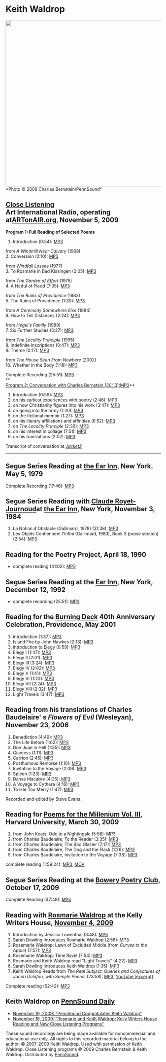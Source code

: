 Keith Waldrop
=============

<img src="/static/images/portraits/Waldrop-Keith_Ch-Bernstein_11-5-09.jpg" width="720" height="540" />  
*Photo © 2009 Charles Bernstein/PennSound*

[Close Listening](http://writing.upenn.edu/pennsound/x/Close-Listening.php)  
Art International Radio, operating at[ARTonAIR.org](http://ARTonAIR.org), November 5, 2009
------------------------------------------------------------------------------------------

**Program 1: Full Reading of Selected Poems**  
  
1. Introduction (0:54): [MP3](http://media.sas.upenn.edu/pennsound/authors/Waldrop-K/Close-Listening/Waldrop-Keith_01_Introduction_Close-Listening_Reading_11-5-09.mp3)  
  
from *A Windmill Near Calvary* (1968)  
2. Conversion (2:10): [MP3](http://media.sas.upenn.edu/pennsound/authors/Waldrop-K/Close-Listening/Waldrop-Keith_02_Conversion_Close-Listening_Reading_11-5-09.mp3)  
  
from *Windfall Losses* (1977)  
3. To Rosmarie in Bad Kissingen (2:05): [MP3](http://media.sas.upenn.edu/pennsound/authors/Waldrop-K/Close-Listening/Waldrop-Keith_03_To-Rosmarie-In-Bad-Kissingen_Close-Listening_Reading_11-5-09.mp3)  
  
from *The Garden of Effort* (1975)  
4. A Hatful of Flood (7:35): [MP3](http://media.sas.upenn.edu/pennsound/authors/Waldrop-K/Close-Listening/Waldrop-Keith_04_A-Hatful-of-Flood_Close-Listening_Reading_11-5-09.mp3)  
  
from *The Ruins of Providence* (1983)  
5. The Ruins of Providence (1:30): [MP3](http://media.sas.upenn.edu/pennsound/authors/Waldrop-K/Close-Listening/Waldrop-Keith_05_The-Ruins-of-Providence_Close-Listening_Reading_11-5-09.mp3)  
  
from *A Ceremony Somewhere Else* (1984)  
6. How to Tell Distances (2:24): [MP3](http://media.sas.upenn.edu/pennsound/authors/Waldrop-K/Close-Listening/Waldrop-Keith_06_How-To-Tell-Distances_Close-Listening_Reading_11-5-09.mp3)  
  
from *Hegel's Family* (1989)  
7. Six Further Studies (5:27): [MP3](http://media.sas.upenn.edu/pennsound/authors/Waldrop-K/Close-Listening/Waldrop-Keith_07_Six-Further-Studies_Close-Listening_Reading_11-5-09.mp3)  
  
from *The Locality Principle* (1995)  
8. Indefinite Inscriptions (0:47): [MP3](http://media.sas.upenn.edu/pennsound/authors/Waldrop-K/Close-Listening/Waldrop-Keith_08_Indefinite-Inscriptions_Close-Listening_Reading_11-5-09.mp3)  
9. Theme (0:17): [MP3](http://media.sas.upenn.edu/pennsound/authors/Waldrop-K/Close-Listening/Waldrop-Keith_09_Theme_Close-Listening_Reading_11-5-09.mp3)  
  
from *The House Seen From Nowhere* (2002)  
10. Whether in the Body (1:18): [MP3](http://media.sas.upenn.edu/pennsound/authors/Waldrop-K/Close-Listening/Waldrop-Keith_10_Whether-In-the-Body_Close-Listening_Reading_11-5-09.mp3)  
  
Complete Recording (25:51): [MP3](http://media.sas.upenn.edu/pennsound/authors/Waldrop-K/Close-Listening/Waldrop-Keith_Close-Listening_reading_11-05-09.mp3)  
**  
[Program 2: Conversation with Charles Bernstein (30:13):]()[MP3](http://media.sas.upenn.edu/pennsound/authors/Waldrop-K/Close-Listening/Waldrop-Keith_Close-Listening_conversation_11-05-09.mp3)**

1.  Introduction (0:59): [MP3](http://media.sas.upenn.edu/pennsound/authors/Waldrop-K/11-05-09/Waldrop-Keith_01_Introduction_Close-Listening_conversation_11-05-09.mp3)
2.  on his earliest experiences with poetry (2:46): [MP3](http://media.sas.upenn.edu/pennsound/authors/Waldrop-K/11-05-09/Waldrop-Keith_02_on-his-earliest-experiences-with-poetry_Close-Listening_conversation_11-05-09.mp3)
3.  on how Christianity figures into his work (3:47): [MP3](http://media.sas.upenn.edu/pennsound/authors/Waldrop-K/11-05-09/Waldrop-Keith_03_how-Christianity-figures-into-his-work_Close-Listening_conversation_11-05-09.mp3)
4.  on going into the army (1:20): [MP3](http://media.sas.upenn.edu/pennsound/authors/Waldrop-K/11-05-09/Waldrop-Keith_04_on-going-into-the-army_Close-Listening_conversation_11-05-09.mp3)
5.  on the fictional memoir (1:27): [MP3](http://media.sas.upenn.edu/pennsound/authors/Waldrop-K/11-05-09/Waldrop-Keith_05_on-the-fictional-memoir_Close-Listening_conversation_11-05-09.mp3)
6.  on his literary affiliations and affinities (6:52): [MP3](http://media.sas.upenn.edu/pennsound/authors/Waldrop-K/11-05-09/Waldrop-Keith_06_on-his-literary-affiliations-and-affinities_Close-Listening_conversation_11-05-09.mp3)
7.  on *The Locality Principle* (2:36): [MP3](http://media.sas.upenn.edu/pennsound/authors/Waldrop-K/11-05-09/Waldrop-Keith_07_on-The-Locality-Principle_Close-Listening_conversation_11-05-09.mp3)
8.  on his interest in collage (7:51): [MP3](http://media.sas.upenn.edu/pennsound/authors/Waldrop-K/11-05-09/Waldrop-Keith_08_on-his-interest-in-collage_Close-Listening_conversation_11-05-09.mp3)
9.  on his translations (2:02): [MP3](http://media.sas.upenn.edu/pennsound/authors/Waldrop-K/11-05-09/Waldrop-Keith_09_on-his-translations_Close-Listening_conversation_11-05-09.mp3)

Transcript of conversation at [*Jacket2*](https://jacket2.org/interviews/close-listening-keith-waldrop-2009)  
  

------------------------------------------------------------------------

Segue Series Reading at [the Ear Inn,](Ear-Inn.html) New York. May 5, 1979
--------------------------------------------------------------------------

Complete Recording (17:46): [MP3](http://media.sas.upenn.edu/pennsound/authors/Waldrop-K/Waldrop-Keith_Poems_Ear-Inn-NY_5-5-79.mp3)  

Segue Series Reading with [Claude Royet-Journoud](Royet-Journoud.html)at [the Ear Inn](Ear-Inn.html), New York, November 3, 1984
--------------------------------------------------------------------------------------------------------------------------------

1.  La Notion d'Obstacle (Gallimard, 1978) (31:38): [MP3](http://media.sas.upenn.edu/pennsound/authors/Royet-Journoud/Royet-Journound_tr-K-Waldrop_01_La-Notion-dObstacle_Ear-Inn_NY_11-3-84.mp3)
2.  Les Objets Contiennent l'Infini (Gallimard, 1983), Book 3 (prose section) (2:54): [MP3](http://media.sas.upenn.edu/pennsound/authors/Royet-Journoud/Royet-Journound_tr-K-Waldrop_02_Les-Objets-Contiennent-lInfiniti_Ear-Inn_NY_11-3-84.mp3)


Reading for the Poetry Project, April 18, 1990
----------------------------------------------

-   complete reading (41:02): [MP3](https://media.sas.upenn.edu/pennsound/authors/Waldrop-K/CB26_Waldrop-Keith_Poetry-Project_4-18-90.mp3)


Segue Series Reading at the [Ear Inn](Ear-Inn.php), New York, December 12, 1992
-------------------------------------------------------------------------------

-   complete recording (25:51): [MP3](http://media.sas.upenn.edu/pennsound/authors/Waldrop-K/Waldrop-Keith_Complete-Reading_Ear-Inn_NYC_12-12-92.mp3)

Reading for the [Burning Deck](Burning-Deck.php) 40th Anniversary Celebration, Providence, May 2001
---------------------------------------------------------------------------------------------------

1.  introduction (1:37): [MP3](http://media.sas.upenn.edu/pennsound/authors/Waldrop-K/Burning-Deck/Waldrop-Keith_01_Introduction_Burning-Deck-40th-Anniversary_Volume-V_05-2001.mp3)
2.  Island Fire by John Hawkes (2:13): [MP3](http://media.sas.upenn.edu/pennsound/authors/Waldrop-K/Burning-Deck/Waldrop-Keith_02_Island-Fire_Burning-Deck-40th-Anniversary_Volume-V_05-2001.mp3)
3.  introduction to Elegy (0:59): [MP3](http://media.sas.upenn.edu/pennsound/authors/Waldrop-K/Burning-Deck/Waldrop-Keith_13_Introduction-To-Elegy_Burning-Deck-40th-Anniversary_Volume-V_05-2001.mp3)
4.  Elegy I (1:47): [MP3](http://media.sas.upenn.edu/pennsound/authors/Waldrop-K/Burning-Deck/Waldrop-Keith_14_Elegy-I_Burning-Deck-40th-Anniversary_Volume-V_05-2001.mp3)
5.  Elegy II (2:01): [MP3](http://media.sas.upenn.edu/pennsound/authors/Waldrop-K/Burning-Deck/Waldrop-Keith_15_Elegy-II_Burning-Deck-40th-Anniversary_Volume-V_05-2001.mp3)
6.  Elegy III (3:24): [MP3](http://media.sas.upenn.edu/pennsound/authors/Waldrop-K/Burning-Deck/Waldrop-Keith_16_Elegy-III_Burning-Deck-40th-Anniversary_Volume-V_05-2001.mp3)
7.  Elegy IV (2:02): [MP3](http://media.sas.upenn.edu/pennsound/authors/Waldrop-K/Burning-Deck/Waldrop-Keith_17_Elegy-IV_Burning-Deck-40th-Anniversary_Volume-V_05-2001.mp3)
8.  Elegy V (1:41): [MP3](http://media.sas.upenn.edu/pennsound/authors/Waldrop-K/Burning-Deck/Waldrop-Keith_18_Elegy-V_Burning-Deck-40th-Anniversary_Volume-V_05-2001.mp3)
9.  Elegy VI (1:23): [MP3](http://media.sas.upenn.edu/pennsound/authors/Waldrop-K/Burning-Deck/Waldrop-Keith_19_Elegy-VI_Burning-Deck-40th-Anniversary_Volume-V_05-2001.mp3)
10. Elegy VII (2:24): [MP3](http://media.sas.upenn.edu/pennsound/authors/Waldrop-K/Burning-Deck/Waldrop-Keith_20_Elegy-VII_Burning-Deck-40th-Anniversary_Volume-V_05-2001.mp3)
11. Elegy VIII (2:32): [MP3](http://media.sas.upenn.edu/pennsound/authors/Waldrop-K/Burning-Deck/Waldrop-Keith_21_Elegy-VIII_Burning-Deck-40th-Anniversary_Volume-V_05-2001.mp3)
12. Light Travels (3:47): [MP3](http://media.sas.upenn.edu/pennsound/authors/Waldrop-K/Burning-Deck/Waldrop-Keith-Rosmarie_12_Light-Travels_Burning-Deck-40th-Anniversary_Volume-V_05-2001.mp3)

Reading from his translations of Charles Baudelaire' s *Flowers of Evil* (Wesleyan), November 23, 2006
------------------------------------------------------------------------------------------------------

1.  Benediction (4:49): [MP3](http://media.sas.upenn.edu/pennsound/authors/Waldrop-K/Baudelaire/Waldrop-Keith_01_Benediction_from-Flowers-of-Evil_10-23-06.mp3)
2.  The Life Before (1:02): [MP3](http://media.sas.upenn.edu/pennsound/authors/Waldrop-K/Baudelaire/Waldrop-Keith_02_The-Life-Before_from-Flowers-of-Evil_10-23-06.mp3)
3.  Don Juan in Hell (1:35): [MP3](http://media.sas.upenn.edu/pennsound/authors/Waldrop-K/Baudelaire/Waldrop-Keith_03_Don-Juan-in-Hell_from-Flowers-of-Evil_10-23-06.mp3)
4.  Giantess (1:11): [MP3](http://media.sas.upenn.edu/pennsound/authors/Waldrop-K/Baudelaire/Waldrop-Keith_04_Giantess_from-Flowers-of-Evil_10-23-06.mp3)
5.  Carrion (2:45): [MP3](http://media.sas.upenn.edu/pennsound/authors/Waldrop-K/Baudelaire/Waldrop-Keith_05_Carrion_from-Flowers-of-Evil_10-23-06.mp3)
6.  Posthumous Remorse (1:10): [MP3](http://media.sas.upenn.edu/pennsound/authors/Waldrop-K/Baudelaire/Waldrop-Keith_06_Posthumous-Remorse_from-Flowers-of-Evil_10-23-06.mp3)
7.  Invitation to the Voyage (2:09): [MP3](http://media.sas.upenn.edu/pennsound/authors/Waldrop-K/Baudelaire/Waldrop-Keith_07_Invitation-to-the-Voyage_from-Flowers-of-Evil_10-23-06.mp3)
8.  Spleen (1:23): [MP3](http://media.sas.upenn.edu/pennsound/authors/Waldrop-K/Baudelaire/Waldrop-Keith_08_Spleen_from-Flowers-of-Evil_10-23-06.mp3)
9.  Danse Macabre (4:35): [MP3](http://media.sas.upenn.edu/pennsound/authors/Waldrop-K/Baudelaire/Waldrop-Keith_09_Danse-Macabre_from-Flowers-of-Evil_10-23-06.mp3)
10. A Voyage to Cythera (4:16): [MP3](http://media.sas.upenn.edu/pennsound/authors/Waldrop-K/Baudelaire/Waldrop-Keith_10_A-Voyage-to-Cythera_from-Flowers-of-Evil_10-23-06.mp3)
11. To Her Too Merry (1:47): [MP3](http://media.sas.upenn.edu/pennsound/authors/Waldrop-K/Baudelaire/Waldrop-Keith_11_To-Her-Too-Merry_from-Flowers-of-Evil_10-23-06.mp3)

Recorded and edited by Steve Evans.

Reading for [Poems for the Millenium Vol. III](http://writing.upenn.edu/pennsound/x/Millennium.php#3-30-09), Harvard University, March 30, 2009
-----------------------------------------------------------------------------------------------------------------------------------------------

1.  from John Keats, Ode to a Nightingale (5:58): [MP3](http://media.sas.upenn.edu/pennsound/groups/Millenium-III/Millenium-III_15_Keith-Waldrop-reading-from-John-Keats_Harvard_3-30-09.mp3)
2.  from Charles Baudelaire, To the Reader (3:35): [MP3](http://media.sas.upenn.edu/pennsound/groups/Millenium-III/Millenium-III_16_Keith-Waldrop-reading-from-Charles-Baudelaire_Harvard_3-30-09.mp3)
3.  from Charles Baudelaire, The Bad Glazier (7:17): [MP3](http://media.sas.upenn.edu/pennsound/groups/Millenium-III/Millenium-III_17_Keith-Waldrop-reading-from-Charles-Baudelaire_Harvard_3-30-09.mp3)
4.  from Charles Baudelaire, The Dog and the Flask (1:26): [MP3](http://media.sas.upenn.edu/pennsound/groups/Millenium-III/Millenium-III_18_Keith-Waldrop-reading-from-Charles-Baudelaire_Harvard_3-30-09.mp3)
5.  from Charles Baudelaire, Invitation to the Voyage (7:38): [MP3](http://media.sas.upenn.edu/pennsound/groups/Millenium-III/Millenium-III_19_Keith-Waldrop-reading-from-Charles-Baudelaire_Harvard_3-30-09.mp3)

complete reading (1:59:24): [MP3](http://media.sas.upenn.edu/pennsound/groups/Millenium-III/Millenium-III_Complete-Recording_Harvard_3-30-09.mp3), [MOV](http://media.sas.upenn.edu/file/136002)


Segue Series Reading at the [Bowery Poetry Club](http://www.writing.upenn.edu/pennsound/x/Segue-BPC.php), October 17, 2009
--------------------------------------------------------------------------------------------------------------------------

Complete Reading (47:48): [MP3](http://media.sas.upenn.edu/pennsound/authors/Waldrop-K/Waldrop-Keith_Segue_BPC_10-17-09.mp3)

Reading with [Rosmarie Waldrop](Waldrop.php) at the Kelly Writers House, [November 4, 2009](http://writing.upenn.edu/wh/calendar/1109.php#4)
--------------------------------------------------------------------------------------------------------------------------------------------

1.  Introduction by Jessica Lowenthal (3:48): [MP3](http://media.sas.upenn.edu/pennsound/authors/Waldrop-Keith-and-Rosmarie_KWH_11-09/Waldrop-Rosmarie-and-Keith_01_Lowenthal-Intro_KWH-UPenn_11-04-2009.mp3)
2.  Sarah Dowling Introduces Rosmarie Waldrop (2:58): [MP3](http://media.sas.upenn.edu/pennsound/authors/Waldrop-Keith-and-Rosmarie_KWH_11-09/Waldrop-Rosmarie-and-Keith_02_Dowling-Intro-R_KWH-UPenn_11-04-2009.mp3)
3.  Rosemarie Waldrop: Lawn of Excluded Middle (from *Curves to the Apple*) (7:57): [MP3](http://media.sas.upenn.edu/pennsound/authors/Waldrop/KWH-2009_Segmented/Waldrop-Rosmarie_01_Lawn-of-Excluded-Middle_KWH-UPenn_11-04-2009.mp3)
4.  Rosemarie Waldrop: Time Ravel (7:54): [MP3](http://media.sas.upenn.edu/pennsound/authors/Waldrop/KWH-2009_Segmented/Waldrop-Rosmarie_02_Time-Ravel_KWH-UPenn_11-04-2009.mp3)
5.  Rosmarie and Keith Waldrop read "Light Travels" (4:22): [MP3](http://media.sas.upenn.edu/pennsound/authors/Waldrop-Keith-and-Rosmarie_KWH_11-09/Waldrop-Rosmarie-and-Keith_04_Rosmarie-and-Keith-Light-Travels_KWH-UPenn_11-04-2009.mp3)
6.  Sarah Dowling Introduces Keith Waldrop (1:35): [MP3](http://media.sas.upenn.edu/pennsound/authors/Waldrop-Keith-and-Rosmarie_KWH_11-09/Waldrop-Rosmarie-and-Keith_05_Dowling-Intro-K_KWH-UPenn_11-04-2009.mp3)
7.  Keith Waldrop Reads from *The Real Subject: Queries and Conjectures of Jacob Delafon, with Sample Poems* (23:58): [MP3](http://media.sas.upenn.edu/pennsound/authors/Waldrop-Keith-and-Rosmarie_KWH_11-09/Waldrop-Rosmarie-and-Keith_reading_KWH-UPenn_11-04-2009.mp3), [YouTube \[excerpt\]](http://www.youtube.com/watch?v=LdN7YKKxGa8&feature=youtu.be)

Complete reading (52:42): [MP3](http://media.sas.upenn.edu/pennsound/authors/Waldrop-Keith-and-Rosmarie_KWH_11-09/Waldrop-Rosmarie-and-Keith_reading_KWH-UPenn_11-04-2009.mp3)

Keith Waldrop on [PennSound Daily](http://writing.upenn.edu/pennsound/daily)
----------------------------------------------------------------------------

-   [November 19, 2009: "PennSound Congratulates Keith Waldrop"](http://writing.upenn.edu/pennsound/daily/200911.php#19_13:40)
-   [November 18, 2009: "Rosmarie and Keith Waldrop: Kelly Writers House Reading and New Close Listening Programs"](http://writing.upenn.edu/pennsound/daily/200911.php#18_18:03)

These sound recordings are being made available for noncommercial and educational
use only. All rights to this recorded material belong to the author. © 2007-2009
Keith Waldrop. Used with permission of Keith Waldrop. Close Listening programs © 2009 Charles Bernstein & Keith Waldrop. Distributed by [PennSound](http://writing.upenn.edu/pennsound).
